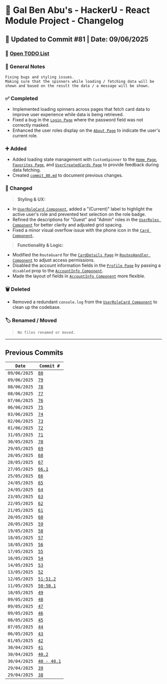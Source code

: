 # 📘 Gal Ben Abu's - HackerU - React Module Project - Changelog

## 📅 Updated to Commit #81 | Date: 09/06/2025

### 🔗 [Open TODO List](./todo-list.md)

### 📝 General Notes

```
Fixing bugs and styling issues.
Making sure that the spinners while loading / fetching data will be shown and based on the result the data / a message will be shown.
```

### ✅ Completed

- Implemented loading spinners across pages that fetch card data to improve user experience while data is being retrieved.
- Fixed a bug in the [`Login Page`](./src/pages/Login.page.tsx) where the password field was not correctly masked.
- Enhanced the user roles display on the [`About Page`](./src/pages/About/About.page.tsx) to indicate the user's current role.

### ➕ Added

- Added loading state management with `CustomSpinner` to the [`Home Page`](./src/pages/Home.page.tsx), [`Favorites Page`](./src/pages/Favorites.page.tsx), and [`UserCreatedCards Page`](./src/pages/UserCreatedCards/UserCreatedCards.page.tsx) to provide feedback during data fetching.
- Created [`commit_80.md`](./commits_changes/commit_80.md) to document previous changes.

### 🔄 Changed

> **Styling & UX:**

- In [`UserRoleCard Component`](./src/pages/About/Sections/UserRoles/UserRoleCard.tsx), added a "(Current)" label to highlight the active user's role and prevented text selection on the role badge.
- Refined the descriptions for "Guest" and "Admin" roles in the [`UserRoles Component`](./src/pages/About/Sections/UserRoles/UserRoles.section.tsx) for better clarity and adjusted grid spacing.
- Fixed a minor visual overflow issue with the phone icon in the [`Card Component`](./src/components/card/Card.tsx).

> **Functionality & Logic:**

- Modified the `RouteGuard` for the [`CardDetails Page`](./src/pages/CardDetails.page.tsx) in [`RoutesHandler Component`](./src/components/App/Routes/RoutesHandler.tsx) to adjust access permissions.
- Disabled the account information fields in the [`Profile Page`](./src/pages/Profile/Profile.page.tsx) by passing a `disabled` prop to the [`AccountInfo Component`](./src/pages/Registration/AccountInfo.section.tsx).
- Made the layout of fields in [`AccountInfo Component`](./src/pages/Registration/AccountInfo.section.tsx) more flexible.

### 🗑️ Deleted

- Removed a redundant `console.log` from the [`UserRoleCard Component`](./src/pages/About/Sections/UserRoles/UserRoleCard.tsx) to clean up the codebase.

### 🏷️ Renamed / Moved

> `No files renamed or moved.`

---

## Previous Commits

| `Date`       | `Commit #`                                                   |
| ------------ | ------------------------------------------------------------ |
| `09/06/2025` | [`80`](./commits_changes/commit_80.md)                       |
| `09/06/2025` | [`79`](./commits_changes/commit_79.md)                       |
| `08/06/2025` | [`78`](./commits_changes/commit_78.md)                       |
| `08/06/2025` | [`77`](./commits_changes/commit_77.md)                       |
| `07/06/2025` | [`76`](./commits_changes/commit_76.md)                       |
| `06/06/2025` | [`75`](./commits_changes/commit_75.md)                       |
| `03/06/2025` | [`74`](./commits_changes/commit_74.md)                       |
| `02/06/2025` | [`73`](./commits_changes/commit_73.md)                       |
| `01/06/2025` | [`72`](./commits_changes/commit_72.md)                       |
| `31/05/2025` | [`71`](./commits_changes/commit_71.md)                       |
| `30/05/2025` | [`70`](./commits_changes/commit_70.md)                       |
| `29/05/2025` | [`69`](./commits_changes/commit_69.md)                       |
| `28/05/2025` | [`68`](./commits_changes/commit_68.md)                       |
| `28/05/2025` | [`67`](./commits_changes/commit_67.md)                       |
| `27/05/2025` | [`66.1`](./commits_changes/commit_66.1.md)                   |
| `25/05/2025` | [`66`](./commits_changes/commit_66.md)                       |
| `24/05/2025` | [`65`](./commits_changes/commit_65.md)                       |
| `24/05/2025` | [`64`](./commits_changes/commit_64.md)                       |
| `23/05/2025` | [`63`](./commits_changes/commit_63.md)                       |
| `22/05/2025` | [`62`](./commits_changes/commit_62.md)                       |
| `21/05/2025` | [`61`](./commits_changes/commit_61.md)                       |
| `20/05/2025` | [`60`](./commits_changes/commit_60.md)                       |
| `20/05/2025` | [`59`](./commits_changes/commit_59.md)                       |
| `19/05/2025` | [`58`](./commits_changes/commit_58.md)                       |
| `18/05/2025` | [`57`](./commits_changes/commit_57.md)                       |
| `18/05/2025` | [`56`](./commits_changes/commit_56.md)                       |
| `17/05/2025` | [`55`](./commits_changes/commit_55.md)                       |
| `16/05/2025` | [`54`](./commits_changes/commit_54.md)                       |
| `14/05/2025` | [`53`](./commits_changes/commit_53.md)                       |
| `13/05/2025` | [`52`](./commits_changes/commit_52.md)                       |
| `12/05/2025` | [`51-51.2`](./commits_changes/commit_51-51.2.md)             |
| `11/05/2025` | [`50-50.1`](./commits_changes/commit_50-50.1.md)             |
| `10/05/2025` | [`49`](./commits_changes/commit_49.md)                       |
| `09/05/2025` | [`48`](./commits_changes/commit_48.md)                       |
| `09/05/2025` | [`47`](./commits_changes/commit_47.md)                       |
| `09/05/2025` | [`46`](./commits_changes/commit_46.md)                       |
| `08/05/2025` | [`45`](./commits_changes/commit_45.md)                       |
| `07/05/2025` | [`44`](./commits_changes/commit_44.md)                       |
| `06/05/2025` | [`43`](./commits_changes/commit_43.md)                       |
| `01/05/2025` | [`42`](./commits_changes/commit_42.md)                       |
| `30/04/2025` | [`41`](./commits_changes/commit_41.md)                       |
| `30/04/2025` | [`40.2`](./commits_changes/commit_40/commit_40.2.md)         |
| `30/04/2025` | [`40 - 40.1`](./commits_changes/commit_40/commit_40-40.1.md) |
| `29/04/2025` | [`39`](./commits_changes/commit_39.md)                       |
| `29/04/2025` | [`38`](./commits_changes/commit_38.md)                       |
